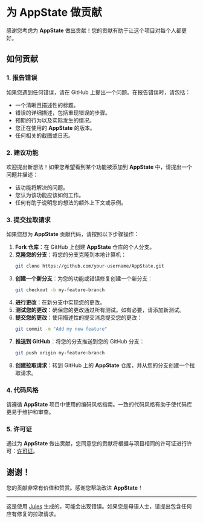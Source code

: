 # 为 AppState 做贡献

感谢您考虑为 **AppState** 做出贡献！您的贡献有助于让这个项目对每个人都更好。

## 如何贡献

### 1. 报告错误

如果您遇到任何错误，请在 GitHub 上提出一个问题。在报告错误时，请包括：

- 一个清晰且描述性的标题。
- 错误的详细描述，包括重现错误的步骤。
- 预期的行为以及实际发生的情况。
- 您正在使用的 **AppState** 的版本。
- 任何相关的截图或日志。

### 2. 建议功能

欢迎提出新想法！如果您希望看到某个功能被添加到 **AppState** 中，请提出一个问题并描述：

- 该功能将解决的问题。
- 您认为该功能应该如何工作。
- 任何有助于说明您的想法的额外上下文或示例。

### 3. 提交拉取请求

如果您想为 **AppState** 贡献代码，请按照以下步骤操作：

1. **Fork 仓库**：在 GitHub 上创建 **AppState** 仓库的个人分支。
2. **克隆您的分支**：将您的分支克隆到本地计算机：
   ```bash
   git clone https://github.com/your-username/AppState.git
   ```
3. **创建一个新分支**：为您的功能或错误修复创建一个新分支：
   ```bash
   git checkout -b my-feature-branch
   ```
4. **进行更改**：在新分支中实现您的更改。
5. **测试您的更改**：确保您的更改通过所有测试。如有必要，请添加新测试。
6. **提交您的更改**：使用描述性的提交消息提交您的更改：
   ```bash
   git commit -m "Add my new feature"
   ```
7. **推送到 GitHub**：将您的分支推送到您的 GitHub 分支：
   ```bash
   git push origin my-feature-branch
   ```
8. **创建拉取请求**：转到 GitHub 上的 **AppState** 仓库，并从您的分支创建一个拉取请求。

### 4. 代码风格

请遵循 **AppState** 项目中使用的编码风格指南。一致的代码风格有助于使代码库更易于维护和审查。

### 5. 许可证

通过为 **AppState** 做出贡献，您同意您的贡献将根据与项目相同的许可证进行许可：[许可证](https://github.com/0xLeif/AppState/blob/main/LICENSE)。

## 谢谢！

您的贡献非常有价值和赞赏。感谢您帮助改进 **AppState**！

---
这是使用 [Jules](https://jules.google) 生成的，可能会出现错误。如果您是母语人士，请提出包含任何应有修复的拉取请求。
